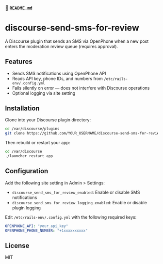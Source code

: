 ### 📄 `README.md`

# discourse-send-sms-for-review

A Discourse plugin that sends an SMS via OpenPhone when a new post enters the moderation review queue (requires approval).

## Features

- Sends SMS notifications using OpenPhone API
- Reads API key, phone IDs, and numbers from `/etc/rails-env/.config.yml`
- Fails silently on error — does not interfere with Discourse operations
- Optional logging via site setting

## Installation

Clone into your Discourse plugin directory:

```bash
cd /var/discourse/plugins
git clone https://github.com/YOUR_USERNAME/discourse-send-sms-for-review.git
````

Then rebuild or restart your app:

```bash
cd /var/discourse
./launcher restart app
```

## Configuration

Add the following site setting in Admin > Settings:

* `discourse_send_sms_for_review_enabled`: Enable or disable SMS notifications
* `discourse_send_sms_for_review_logging_enabled`: Enable or disable plugin logging

Edit `/etc/rails-env/.config.yml` with the following required keys:

```yaml
OPENPHONE_API: "your_api_key"
OPENPHONE_PHONE_NUMBER: "+1xxxxxxxxxx"
```

## License

MIT

